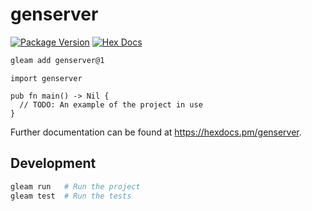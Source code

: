 # genserver

[![Package Version](https://img.shields.io/hexpm/v/genserver)](https://hex.pm/packages/genserver)
[![Hex Docs](https://img.shields.io/badge/hex-docs-ffaff3)](https://hexdocs.pm/genserver/)

```sh
gleam add genserver@1
```
```gleam
import genserver

pub fn main() -> Nil {
  // TODO: An example of the project in use
}
```

Further documentation can be found at <https://hexdocs.pm/genserver>.

## Development

```sh
gleam run   # Run the project
gleam test  # Run the tests
```

